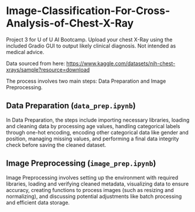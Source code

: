 # Image-Classification-For-Cross-Analysis-of-Chest-X-Ray

Project 3 for U of U AI Bootcamp. Upload your chest X-Ray using the included Gradio GUI to output likely clinical diagnosis. Not intended as medical advice.

Data sourced from here: https://www.kaggle.com/datasets/nih-chest-xrays/sample?resource=download


The process involves two main steps: Data Preparation and Image Preprocessing.

## Data Preparation (`data_prep.ipynb`)
In Data Preparation, the steps include importing necessary libraries, loading and cleaning data by processing age values, handling categorical labels through one-hot encoding, encoding other categorical data like gender and position, managing missing values, and performing a final data integrity check before saving the cleaned dataset.

## Image Preprocessing (`image_prep.ipynb`)
Image Preprocessing involves setting up the environment with required libraries, loading and verifying cleaned metadata, visualizing data to ensure accuracy, creating functions to process images (such as resizing and normalizing), and discussing potential adjustments like batch processing and efficient data storage.